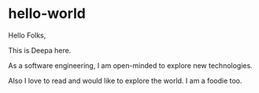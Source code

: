 # hello-world

Hello Folks,

This is Deepa here. 

As a software engineering, I am open-minded to explore new technologies.

Also I love to read and would like to explore the world. I am a foodie too.

